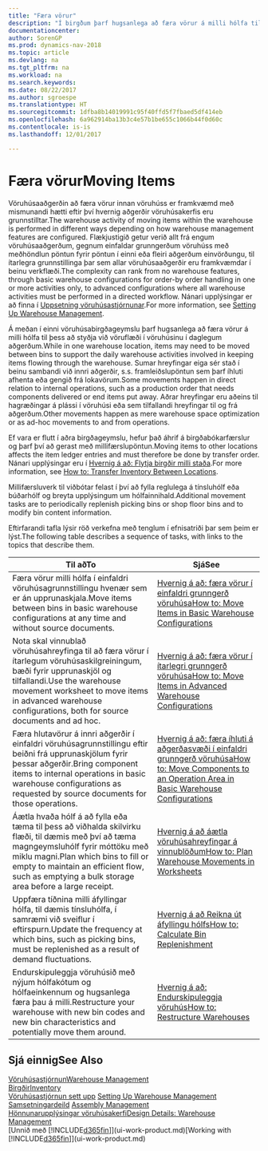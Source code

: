 ```yaml
---
title: "Færa vörur"
description: "Í birgðum þarf hugsanlega að færa vörur á milli hólfa til þess að styðja við flæði í vöruhúsinu í daglegum aðgerðum. Sumar hreyfingar eiga sér stað í beinu sambandi við innri aðgerðir, s.s. framleiðslupöntun sem þarf íhluti afhenta eða gengið frá lokavörum. Aðrar hreyfingar eru aðeins til hagræðingar á plássi í vöruhúsi eða sem tilfallandi hreyfingar til og frá aðgerðum."
documentationcenter: 
author: SorenGP
ms.prod: dynamics-nav-2018
ms.topic: article
ms.devlang: na
ms.tgt_pltfrm: na
ms.workload: na
ms.search.keywords: 
ms.date: 08/22/2017
ms.author: sgroespe
ms.translationtype: HT
ms.sourcegitcommit: 1dfba8b14019991c95f40ffd5f7fbaed5df414eb
ms.openlocfilehash: 6a962914ba13b3c4e57b1be655c1066b44f0d60c
ms.contentlocale: is-is
ms.lasthandoff: 12/01/2017

---
```

# <a name="moving-items"></a><span data-ttu-id="00b87-105">Færa vörur</span><span class="sxs-lookup"><span data-stu-id="00b87-105">Moving Items</span></span>
<span data-ttu-id="00b87-106">Vöruhúsaaðgerðin að færa vörur innan vöruhúss er framkvæmd með mismunandi hætti eftir því hvernig aðgerðir vöruhúsakerfis eru grunnstilltar.</span><span class="sxs-lookup"><span data-stu-id="00b87-106">The warehouse activity of moving items within the warehouse is performed in different ways depending on how warehouse management features are configured.</span></span> <span data-ttu-id="00b87-107">Flækjustigið getur verið allt frá engum vöruhúsaaðgerðum, gegnum einfaldar grunngerðum vöruhúss með meðhöndlun pöntun fyrir pöntun í einni eða fleiri aðgerðum einvörðungu, til ítarlegra grunnstillinga þar sem allar vöruhúsaaðgerðir eru framkvæmdar í beinu verkflæði.</span><span class="sxs-lookup"><span data-stu-id="00b87-107">The complexity can rank from no warehouse features, through basic warehouse configurations for order-by order handling in one or more activities only, to advanced configurations where all warehouse activities must be performed in a directed workflow.</span></span> <span data-ttu-id="00b87-108">Nánari upplýsingar er að finna í [Uppsetning vöruhúsastjórnunar](warehouse-setup-warehouse.md).</span><span class="sxs-lookup"><span data-stu-id="00b87-108">For more information, see [Setting Up Warehouse Management](warehouse-setup-warehouse.md).</span></span>

<span data-ttu-id="00b87-109">Á meðan í einni vöruhúsabirgðageymslu þarf hugsanlega að færa vörur á milli hólfa til þess að styðja við vöruflæði í vöruhúsinu í daglegum aðgerðum.</span><span class="sxs-lookup"><span data-stu-id="00b87-109">While in one warehouse location, items may need to be moved between bins to support the daily warehouse activities involved in keeping items flowing through the warehouse.</span></span> <span data-ttu-id="00b87-110">Sumar hreyfingar eiga sér stað í beinu sambandi við innri aðgerðir, s.s. framleiðslupöntun sem þarf íhluti afhenta eða gengið frá lokavörum.</span><span class="sxs-lookup"><span data-stu-id="00b87-110">Some movements happen in direct relation to internal operations, such as a production order that needs components delivered or end items put away.</span></span> <span data-ttu-id="00b87-111">Aðrar hreyfingar eru aðeins til hagræðingar á plássi í vöruhúsi eða sem tilfallandi hreyfingar til og frá aðgerðum.</span><span class="sxs-lookup"><span data-stu-id="00b87-111">Other movements happen as mere warehouse space optimization or as ad-hoc movements to and from operations.</span></span>

<span data-ttu-id="00b87-112">Ef vara er flutt í aðra birgðageymslu, hefur það áhrif á birgðabókarfærslur og þarf því að gerast með millifærslupöntun.</span><span class="sxs-lookup"><span data-stu-id="00b87-112">Moving items to other locations affects the item ledger entries and must therefore be done by transfer order.</span></span> <span data-ttu-id="00b87-113">Nánari upplýsingar eru í [Hvernig á að: Flytja birgðir milli staða](inventory-how-transfer-between-locations.md).</span><span class="sxs-lookup"><span data-stu-id="00b87-113">For more information, see [How to: Transfer Inventory Between Locations](inventory-how-transfer-between-locations.md).</span></span>  

<span data-ttu-id="00b87-114">Millifærsluverk til viðbótar felast í því að fylla reglulega á tínsluhólf eða búðarhólf og breyta upplýsingum um hólfainnihald.</span><span class="sxs-lookup"><span data-stu-id="00b87-114">Additional movement tasks are to periodically replenish picking bins or shop floor bins and to modify bin content information.</span></span>  

 <span data-ttu-id="00b87-115">Eftirfarandi tafla lýsir röð verkefna með tenglum í efnisatriði þar sem þeim er lýst.</span><span class="sxs-lookup"><span data-stu-id="00b87-115">The following table describes a sequence of tasks, with links to the topics that describe them.</span></span>   

|<span data-ttu-id="00b87-116">**Til að**</span><span class="sxs-lookup"><span data-stu-id="00b87-116">**To**</span></span>|<span data-ttu-id="00b87-117">**Sjá**</span><span class="sxs-lookup"><span data-stu-id="00b87-117">**See**</span></span>|  
|------------|-------------|  
|<span data-ttu-id="00b87-118">Færa vörur milli hólfa í einfaldri vöruhúsagrunnstillingu hvenær sem er án upprunaskjala.</span><span class="sxs-lookup"><span data-stu-id="00b87-118">Move items between bins in basic warehouse configurations at any time and without source documents.</span></span>|[<span data-ttu-id="00b87-119">Hvernig á að: færa vörur í einfaldri grunngerð vöruhúsa</span><span class="sxs-lookup"><span data-stu-id="00b87-119">How to: Move Items in Basic Warehouse Configurations</span></span>](warehouse-how-to-move-items-ad-hoc-in-basic-warehousing.md)|
|<span data-ttu-id="00b87-120">Nota skal vinnublað vöruhúsahreyfinga til að færa vörur í ítarlegum vöruhúsaskilgreiningum, bæði fyrir upprunaskjöl og tilfallandi.</span><span class="sxs-lookup"><span data-stu-id="00b87-120">Use the warehouse movement worksheet to move items in advanced warehouse configurations, both for source documents and ad hoc.</span></span>|[<span data-ttu-id="00b87-121">Hvernig á að: færa vörur í ítarlegri grunngerð vöruhúsa</span><span class="sxs-lookup"><span data-stu-id="00b87-121">How to: Move Items in Advanced Warehouse Configurations</span></span>](warehouse-how-to-move-items-in-advanced-warehousing.md)|  
|<span data-ttu-id="00b87-122">Færa hlutavörur á innri aðgerðir í einfaldri vöruhúsagrunnstillingu eftir beiðni frá upprunaskjölum fyrir þessar aðgerðir.</span><span class="sxs-lookup"><span data-stu-id="00b87-122">Bring component items to internal operations in basic warehouse configurations as requested by source documents for those operations.</span></span>|[<span data-ttu-id="00b87-123">Hvernig á að: færa íhluti á aðgerðasvæði í einfaldri grunngerð vöruhúsa</span><span class="sxs-lookup"><span data-stu-id="00b87-123">How to: Move Components to an Operation Area in Basic Warehouse Configurations</span></span>](warehouse-how-to-move-components-to-an-operation-area-in-basic-warehousing.md)|
|<span data-ttu-id="00b87-124">Áætla hvaða hólf á að fylla eða tæma til þess að viðhalda skilvirku flæði, til dæmis með því að tæma magngeymsluhólf fyrir móttöku með miklu magni.</span><span class="sxs-lookup"><span data-stu-id="00b87-124">Plan which bins to fill or empty to maintain an efficient flow, such as emptying a bulk storage area before a large receipt.</span></span>|[<span data-ttu-id="00b87-125">Hvernig á að áætla vöruhúsahreyfingar á vinnublöðum</span><span class="sxs-lookup"><span data-stu-id="00b87-125">How to: Plan Warehouse Movements in Worksheets</span></span>](warehouse-how-to-plan-warehouse-movements-in-worksheets.md)|
|<span data-ttu-id="00b87-126">Uppfæra tíðnina milli áfyllingar hólfa, til dæmis tínsluhólfa, í samræmi við sveiflur í eftirspurn.</span><span class="sxs-lookup"><span data-stu-id="00b87-126">Update the frequency at which bins, such as picking bins, must be replenished as a result of demand fluctuations.</span></span>|[<span data-ttu-id="00b87-127">Hvernig á að Reikna út áfyllingu hólfs</span><span class="sxs-lookup"><span data-stu-id="00b87-127">How to: Calculate Bin Replenishment</span></span>](warehouse-how-to-calculate-bin-replenishment.md)|
|<span data-ttu-id="00b87-128">Endurskipuleggja vöruhúsið með nýjum hólfakótum og hólfaeinkennum og hugsanlega færa þau á milli.</span><span class="sxs-lookup"><span data-stu-id="00b87-128">Restructure your warehouse with new bin codes and new bin characteristics and potentially move them around.</span></span>|[<span data-ttu-id="00b87-129">Hvernig á að: Endurskipuleggja vöruhús</span><span class="sxs-lookup"><span data-stu-id="00b87-129">How to: Restructure Warehouses</span></span>](warehouse-how-to-restructure-warehouses.md)|  

## <a name="see-also"></a><span data-ttu-id="00b87-130">Sjá einnig</span><span class="sxs-lookup"><span data-stu-id="00b87-130">See Also</span></span>  
[<span data-ttu-id="00b87-131">Vöruhúsastjórnun</span><span class="sxs-lookup"><span data-stu-id="00b87-131">Warehouse Management</span></span>](warehouse-manage-warehouse.md)  
[<span data-ttu-id="00b87-132">Birgðir</span><span class="sxs-lookup"><span data-stu-id="00b87-132">Inventory</span></span>](inventory-manage-inventory.md)  
<span data-ttu-id="00b87-133">[Vöruhúsastjórnun sett upp](warehouse-setup-warehouse.md)   </span><span class="sxs-lookup"><span data-stu-id="00b87-133">[Setting Up Warehouse Management](warehouse-setup-warehouse.md)   </span></span>  
<span data-ttu-id="00b87-134">[Samsetningardeild](assembly-assemble-items.md)  </span><span class="sxs-lookup"><span data-stu-id="00b87-134">[Assembly Management](assembly-assemble-items.md)  </span></span>  
[<span data-ttu-id="00b87-135">Hönnunarupplýsingar vöruhúsakerfi</span><span class="sxs-lookup"><span data-stu-id="00b87-135">Design Details: Warehouse Management</span></span>](design-details-warehouse-management.md)  
<span data-ttu-id="00b87-136">[Unnið með [!INCLUDE[d365fin](includes/d365fin_md.md)]](ui-work-product.md)</span><span class="sxs-lookup"><span data-stu-id="00b87-136">[Working with [!INCLUDE[d365fin](includes/d365fin_md.md)]](ui-work-product.md)</span></span>

